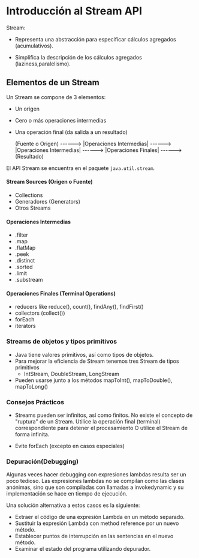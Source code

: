 # Introducción al Stream API

Stream:

* Representa una abstracción para especificar cálculos agregados (acumulativos).

* Simplifica la descripción de los cálculos agregados (laziness,paralelismo).

## Elementos de un Stream
Un Stream se compone de 3 elementos:
* Un origen
* Cero o más operaciones intermedias
* Una operación final (da salida a un resultado)


  (Fuente o Origen) ------> |Operaciones Intermedias| ------> |Operaciones Intermedias| ------>  |Operaciones Finales| ------> (Resultado)

El API Stream se encuentra en el paquete `java.util.stream`.

#### Stream Sources (Origen o Fuente)
* Collections
* Generadores (Generators)
* Otros Streams

#### Operaciones Intermedias

* .filter
* .map
* .flatMap
* .peek
* .distinct
* .sorted
* .limit
* .substream

#### Operaciones Finales (Terminal Operations)

* reducers like reduce(), count(), findAny(), findFirst()
* collectors (collect())
* forEach
* iterators

### Streams de objetos y tipos primitivos
* Java tiene valores primitivos, así como tipos de objetos.
* Para mejorar la eficiencia de Stream tenemos tres Stream de tipos primitivos
    * IntStream, DoubleStream, LongStream
* Pueden usarse junto a los métodos mapToInt(), mapToDouble(), mapToLong()



### Consejos Prácticos
* Streams pueden ser infinitos, así como finitos. No existe el concepto de "ruptura" de un Stream. Utilice la operación final (terminal) correspondiente para detener el procesamiento O utilice el Stream de forma infinita.

* Evite forEach (excepto en casos especiales)

### Depuración(Debugging)
Algunas veces hacer debugging con expresiones lambdas resulta ser un poco tedioso. Las expresiones lambdas no se compilan como las clases anónimas, sino que son compiladas con llamadas a invokedynamic y su implementación se hace en tiempo de ejecución.

Una solución alternativa a estos casos es la siguiente:


- Extraer el código de una expresión Lambda en un método separado.
- Sustituir la expresión Lambda con method reference por un nuevo método.
- Establecer puntos de interrupción en las sentencias en el nuevo método.
- Examinar el estado del programa utilizando depurador.
